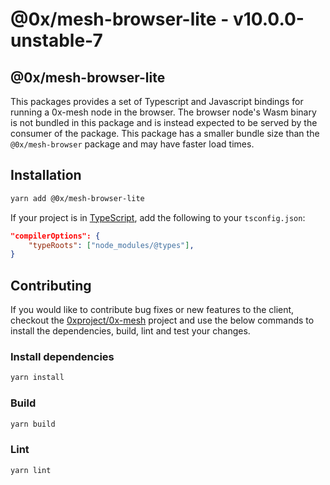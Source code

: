 # @0x/mesh-browser-lite - v10.0.0-unstable-7

## @0x/mesh-browser-lite

This packages provides a set of Typescript and Javascript bindings for running a
0x-mesh node in the browser. The browser node's Wasm binary is not bundled in
this package and is instead expected to be served by the consumer of the package.
This package has a smaller bundle size than the `@0x/mesh-browser` package and
may have faster load times.

## Installation

```bash
yarn add @0x/mesh-browser-lite
```

If your project is in [TypeScript](https://www.typescriptlang.org/), add the following to your `tsconfig.json`:

```json
"compilerOptions": {
    "typeRoots": ["node_modules/@types"],
}
```

## Contributing

If you would like to contribute bug fixes or new features to the client, checkout the [0xproject/0x-mesh](https://github.com/0xProject/0x-mesh) project and use the below commands to install the dependencies, build, lint and test your changes.

### Install dependencies

```bash
yarn install
```

### Build

```bash
yarn build
```

### Lint

```bash
yarn lint
```
